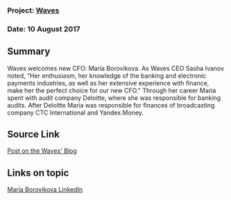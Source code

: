 ### Project: [Waves](../projects/waves.md)
### Date: 10 August 2017
## Summary
Waves welcomes new CFO: Maria Borovikova. As Waves CEO Sasha Ivanov noted, “Her enthusiasm, her knowledge of the banking and electronic payments industries, as well as her extensive experience with finance, make her the perfect choice for our new CFO."
Through her career Maria spent with audit company Deloitte, where she was responsible for banking audits. After Deloitte Maria was responsible for finances of broadcasting company CTC International and Yandex.Money.
## Source Link
[Post on the Waves' Blog](https://blog.wavesplatform.com/waves-welcomes-new-cfo-27b97643a1ea)
## Links on topic
[Maria Borovikova LinkedIn](https://www.linkedin.com/in/%D0%BC%D0%B0%D1%80%D0%B8%D1%8F-%D0%B1%D0%BE%D1%80%D0%BE%D0%B2%D0%B8%D0%BA%D0%BE%D0%B2%D0%B0-45a6a8132/)
